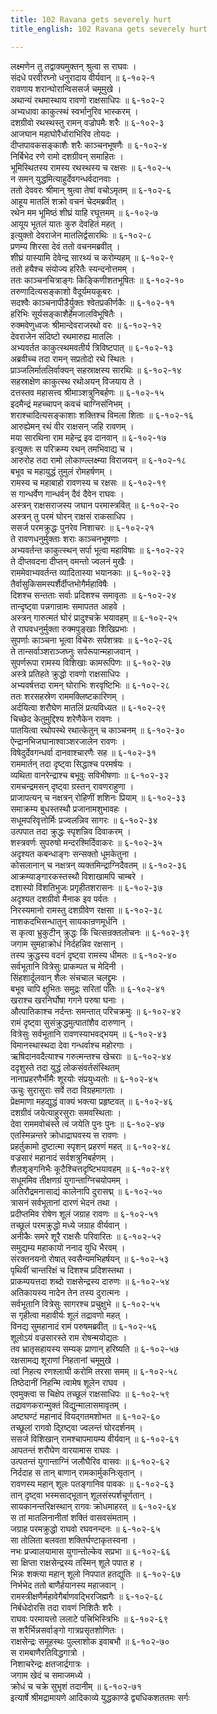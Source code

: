 ```yaml
---
title: 102 Ravana gets severely hurt
title_english: 102 Ravana gets severely hurt

---
```

लक्ष्मणेन तु तद्वाक्यमुक्तन् श्रुत्वा स राघवः ।  
संदधे परवीरघ्नो धनुरादाय वीर्यवान् ॥ ६-१०२-१  
रावणाय शरान्घोरान्विससर्ज चमूमुखे ।  
अथान्यं रथमास्थाय रावणो राक्षसाधिपः ॥ ६-१०२-२  
अभ्यधावा काकुत्स्थं स्वर्भानुरिव भास्करम् ।  
दशग्रीवो रथस्थस्तु रामन् वज्रोपमैः शरैः ॥ ६-१०२-३  
आजघान महाघोरैर्धाराभिरिव तोयदः ।  
दीप्तपावकसङ्काशैः शरैः काञ्चनभूषणैः ॥ ६-१०२-४  
निर्बिभेद रणे रामो दशग्रीवन् समाहितः ।  
भूमिस्थितस्य रामस्य रथस्थस्य च रक्षसः ॥ ६-१०२-५  
न समन् युद्धमित्याहुर्देवगन्धर्वदानवाः ।  
ततो देववरः श्रीमान् श्रुत्वा तेषां वचोऽमृतम् ॥ ६-१०२-६  
आहूय मातलिं शक्रो वचनं चेदमब्रवीत् ।  
रथेन मम भूमिष्ठं शीघ्रं याहि रघूत्तमम् ॥ ६-१०२-७  
आयूय भूतलं यातः कुरु देवहितं महत् ।  
इत्युक्तो देवराजेन मातलिर्द्वसारथिः ॥ ६-१०२-८  
प्रणम्य शिरसा देवं ततो वचनमब्रवीत् ।  
शीघ्रं यास्यामि देवेन्द्र सारथ्यं च करोम्यहम् ॥ ६-१०२-९  
ततो हयैश्च संयोज्य हरितैः स्यन्दनोत्तमम् ।  
ततः काञ्चनचित्राङ्गः किङ्किणीशतभूषितः ॥ ६-१०२-१०  
तरुणादित्यसङ्काशो वैदूर्यमयकूबरः ।  
सदश्वैः काञ्चनापीडैर्युक्तः श्वेतप्रकीर्णकैः ॥ ६-१०२-११  
हरिभिः सूर्यसङ्काशैर्हेमजालविभूषितैः ।  
रुक्मवेणुध्वजः श्रीमान्देवराजरथो वरः ॥ ६-१०२-१२  
देवराजेन संदिष्टो रथमारुह्य मातलिः ।  
अभ्यवर्तत काकुत्स्थमवतीर्य त्रिविष्टपात् ॥ ६-१०२-१३  
अब्रवीच्च तदा रामन् सप्रतोदो रथे स्थितः ।  
प्राञ्जलिर्मातलिर्वाक्यन् सहस्राक्षस्य सारथिः ॥ ६-१०२-१४  
सहस्राक्षेण काकुत्स्थ रथोअयन् विजयाय ते ।  
दत्तस्तव महासत्त्व श्रीमाञ्शत्रुनिबर्हणः ॥ ६-१०२-१५  
इदमैन्द्रं महच्चापन् कवचं चाग्निसंनिभम् ।  
शराश्चादित्यसङ्काशाः शक्तिश्च विमला शिताः ॥ ६-१०२-१६  
आरुह्येमन् रथं वीर राक्षसन् जहि रावणम् ।  
मया सारथिना राम महेन्द्र इव दानवान् ॥ ६-१०२-१७  
इत्युक्तः स परिक्रम्य रथन् तमभिवाद्य च ।  
आरुरोह तदा रामो लोकाण्ल्लक्ष्म्या विराजयन् ॥ ६-१०२-१८  
बभूव च महायुद्धं तुमुलं रोमहर्षणम् ।  
रामस्य च महाबाहो रावणस्य च रक्षसः ॥ ६-१०२-१९  
स गान्धर्वेण गान्धर्वन् दैवं दैवेन राघवः ।  
अस्त्रन् राक्षसराजस्य जघान परमास्त्रवित् ॥ ६-१०२-२०  
अस्त्रन् तु परमं घोरन् राक्षसं राकसाधिप ।  
ससर्ज परमक्रुद्धः पुनरेव निशाचरः ॥ ६-१०२-२१  
ते रावणधनुर्मुक्ताः शराः काञ्चनभूषणाः ।  
अभ्यवर्तन्त काकुत्स्थन् सर्पा भूत्वा महाविषाः ॥ ६-१०२-२२  
ते दीप्तवदना दीप्तन् वमन्तो ज्वलनं मुखैः ।  
राममेवाभ्यवर्तन्त व्यादितास्या भयानकाः ॥ ६-१०२-२३  
तैर्वासुकिसमस्पर्शैर्दीप्तभोगैर्महाविषैः ।  
दिशश्च सन्तताः सर्वाः प्रदिशश्च समावृताः ॥ ६-१०२-२४  
तान्दृष्ट्वा पन्नगान्रामः समापतत आहवे ।  
अस्त्रन् गारुत्मतं घोरं प्रादुश्चक्रे भयावहम् ॥ ६-१०२-२५  
ते राघवधनुर्मुक्ता रुक्मपुङ्खाः शिखिप्रभाः ।  
सुपर्णाः काञ्चना भूत्वा विचेरुः सर्पशत्रवः ॥ ६-१०२-२६  
ते तान्सर्वाञ्शराञ्जघ्नुः सर्परूपान्महाजवान् ।  
सुपर्णरूपा रामस्य विशिखाः कामरूपिणः ॥ ६-१०२-२७  
अस्त्रे प्रतिहते क्रुद्धो रावणो राक्षसाधिपः ।  
अभ्यवर्षत्तदा रामन् घोराभिः शरवृष्टिभिः ॥ ६-१०२-२८  
ततः शरसहस्रेण राममक्लिष्टकारिणम् ।  
अर्दयित्वा शरौघेण मातलिं प्रत्यविध्यत ॥ ६-१०२-२९  
चिच्छेद केतुमुद्दिश्य शरेणैकेन रावणः ।  
पातयित्वा रथोपस्थे रथात्केतुन् च काञ्चनम् ॥ ६-१०२-३०  
ऐन्द्रानभिजघानाश्वाञ्शरजालेन रावणः ।  
विषेदुर्देवगन्धर्वा दानवाश्चारणैः सह ॥ ६-१०२-३१  
राममार्तन् तदा दृष्ट्वा सिद्धाश्च परमर्षयः ।  
व्यथिता वानरेन्द्राश्च बभूवुः सविभीषणाः ॥ ६-१०२-३२  
रामचन्द्रमसन् दृष्ट्वा ग्रस्तन् रावणराहुणा ।  
प्राजापत्यन् च नक्षत्रन् रोहिणीं शशिनः प्रियाम् ॥ ६-१०२-३३  
समाक्रम्य बुधस्तस्थौ प्रजानामशुभावहः ।  
सधूमपरिवृत्तोर्मिः प्रज्वलन्निव सागरः ॥ ६-१०२-३४  
उत्पपात तदा क्रुद्धः स्पृशन्निव दिवाकरम् ।  
शस्त्रवर्णः सुपरुषो मन्दरश्मिर्दिवाकरः ॥ ६-१०२-३५  
अदृश्यत कबन्धाङ्गः सन्सक्तो धूमकेतुना ।  
कोसलानान् च नक्षत्रन् व्यक्तमिन्द्राग्निदैवतम् ॥ ६-१०२-३६  
आक्रम्याङ्गारकस्तस्थौ विशाखामपि चाम्बरे ।  
दशास्यो विंशतिभुजः प्रगृहीतशरासनः ॥ ६-१०२-३७  
अदृश्यत दशग्रीवो मैनाक इव पर्वतः ।  
निरस्यमानो रामस्तु दशग्रीवेण रक्षसा ॥ ६-१०२-३८  
नाशकदभिसन्धातुन् सायकान्रणमूर्धनि ।  
स कृत्वा भ्रुकुटीन् क्रुद्धः किं चित्सन्रक्तलोचनः ॥ ६-१०२-३९  
जगाम सुमहाक्रोधं निर्दहन्निव रक्षसान् ।  
तस्य क्रुद्धस्य वदनं दृष्ट्वा रामस्य धीमतः ॥ ६-१०२-४०  
सर्वभूतानि वित्रेसुः प्राकम्पत च मेदिनी ।  
सिंहशार्दूलवान् शैलः संचचाल चलद्द्रुमः ।  
बभूव चापि क्षुभितः समुद्रः सरितां पतिः ॥ ६-१०२-४१  
खराश्च खरनिर्घोषा गगने परुषा घनाः ।  
औत्पातिकाश्च नर्दन्तः समन्तात् परिचक्रमुः ॥ ६-१०२-४२  
रामं दृष्ट्वा सुसंक्रुद्धमुत्पातांशैव दारुणान् ।  
वित्रेसुः सर्वभूतानि रावणस्याभवद्भयम् ॥ ६-१०२-४३  
विमानस्थास्थदा देवा गन्धर्वाश्च महोरगाः ।  
ऋषिदानवदैत्याश्च गरुत्मन्तश्च खेचराः ॥ ६-१०२-४४  
ददृशुस्ते तदा युद्धं लोकसंवर्तसंस्थितम्  
नानाप्रहरणैर्भीमैः शूरयोः संप्रयुध्यतोः ॥ ६-१०२-४५  
ऊचुः सुरासुराः सर्वे तदा विग्रहमागताः ।  
प्रेक्षमाणा महद्युद्धं वाक्यं भक्त्या प्रहृष्टवत् ॥ ६-१०२-४६  
दशग्रीवं जयेत्याहुरसुराः समवस्थिताः ।  
देवा राममवोचंस्ते त्वं जयेति पुनः पुनः ॥ ६-१०२-४७  
एतस्मिन्नन्तरे क्रोधाद्राघवस्य स रावणः ।  
प्रहर्तुकामो दुष्टात्मा स्पृशन् प्रहरणं महत् ॥ ६-१०२-४८  
वज्रसारं महानादं सर्वशत्रुनिबर्हणम् ।  
शैलशृङ्गनिभैः कूटैश्चित्तदृष्टिभयावहम् ॥ ६-१०२-४९  
सधूममिव तीक्षणग्रं युगान्ताग्निचयोपमम् ।  
अतिरौद्रमनासाद्यं कालेनापि दुरासद्म् ॥ ६-१०२-५०  
त्रासनं सर्वभूतानां दारणं भेदनं तथा ।  
प्रदीप्तमिव रोषेण शूलं जग्राह रावणः ॥ ६-१०२-५१  
तच्छूलं परमक्रुद्धो मध्ये जग्राह वीर्यवान् ।  
अनीकैः समरे शूरै राक्षसैः परिवारितः ॥ ६-१०२-५२  
समुद्यम्य महाकायो ननाद युधि भैरवम् ।  
संरक्तनयनो रोषात् स्वसैन्यमभिहर्षयन् ॥ ६-१०२-५३  
पृथिवीं चान्तरिक्षं च दिशश्च प्रदिशस्तथा ।  
प्राकम्पयत्तदा शब्दो राक्षसेन्द्रस्य दारुणः ॥ ६-१०२-५४  
अतिकायस्य नादेन तेन तस्य दुरात्मनः ।  
सर्वभूतानि वित्रेसुः सागरश्च प्रचुक्षुभे ॥ ६-१०२-५५  
स गृहीत्वा महावीर्यः शूलं तद्रावणो महत् ।  
विनद्य सुमहानादं रामं परुषमब्रवीत् ॥ ६-१०२-५६  
शूलोऽयं वज्रसारस्ते राम रोषन्मयोद्यतः ।  
तव भ्रातृसहायस्य सम्यक् प्राणान् हरिष्यति ॥ ६-१०२-५७  
रक्षसामद्य शूराणां निहतानां चमूमुखे ।  
त्वां निहत्य रणश्लाघी करोमि तरसा समम् ॥ ६-१०२-५८  
तिष्ठेदानीं निहन्मि त्वामेष शूलेन राघव ।  
एवमुक्त्वा स चिक्षेप तच्छूलं राक्षसाधिपः ॥ ६-१०२-५९  
तद्रावणकरान्मुक्तं विद्युन्मालासमावृतम् ।  
अष्टघण्टं महानादं वियद्गतमशोभत ॥ ६-१०२-६०  
तच्छूलां रागवो द्ऱिष्ट्वा ज्वलन्तं घोरदर्शनम् ।  
ससर्ज विशिखान् रामश्चापमायम्य वीर्यवान् ॥ ६-१०२-६१  
आपतन्तं शरौघेण वारयामास राघवः ।  
उत्पतन्तं युगान्ताग्निं जलौघैरिव वासवः ॥ ६-१०२-६२  
निर्ददाह स तान् बाणान् रामकार्मुकनिःसृतान् ।  
रावणस्य महान् शूलः पतङ्गानिव पावकः ॥ ६-१०२-६३  
तान् दृष्ट्वा भस्मसाद्भूतान् शूलसंस्पर्शचूर्णतान् ।  
सायकानन्तरिक्षस्थान् रागवः क्रोधमाहरत् ॥ ६-१०२-६४  
स तां मातलिनानीतां शक्तिं वासवसंमताम् ।  
जग्राह परमक्रुद्धो राघवो रघवनन्दनः ॥ ६-१०२-६५  
सा तोलिता बलवता शक्तिर्घण्टाकृतस्वना ।  
नभः प्रज्वालयामास युगान्तोल्केव सप्रभा ॥ ६-१०२-६६  
सा क्षिप्ता राक्षसेन्द्रस्य तस्मिन् शूले पपात ह ।  
भिन्नः शक्त्या महान् शूलो निपपात हतद्युतिः ॥ ६-१०२-६७  
निर्भभेद ततो बाणैर्हयानस्य महाजवान् ।  
रामस्त्रीक्षणैर्महावेगैर्बाणवद्भिरजिह्मगैः ॥ ६-१०२-६८  
निर्बधेदोरसि तदा रावणं निशितैः शरैः ।  
राघवः परमायत्तो ललाटे पत्त्रिभिस्त्रिभिः ॥ ६-१०२-६९  
स शरैर्भिन्नसर्वाङ्गो गात्रप्रसृतशोणितः ।  
राक्षसेन्द्रः समूहस्थः पुल्लाशोक इवाबभौ ॥ ६-१०२-७०  
स रामबाणैरतिविद्धगात्रो ।  
निशाचरेन्द्रः क्षतजार्द्रगात्रः ।  
जगाम खेदं च समाजमध्ये ।  
क्रोधं च चक्रे सुभृशं तदानीम् ॥ ६-१०२-७१  
इत्यार्षे श्रीमद्रामायणे आदिकाव्ये युद्धकाण्डे द्व्यधिकशततमः सर्गः